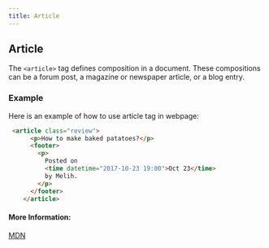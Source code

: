 ```yaml
---
title: Article
---
```

## Article

The `<article>` tag defines composition in a document. These compositions can be a forum post, a magazine or newspaper article, or a blog entry.

### Example
Here is an example of how to use article tag in webpage:

```html
 <article class="review">
      <p>How to make baked patatoes?</p>
      <footer>
        <p>
          Posted on
          <time datetime="2017-10-23 19:00">Oct 23</time>
          by Melih.
        </p>
      </footer>
    </article>
```

#### More Information:
[MDN](https://developer.mozilla.org/tr/docs/Web/HTML/Element/article)




